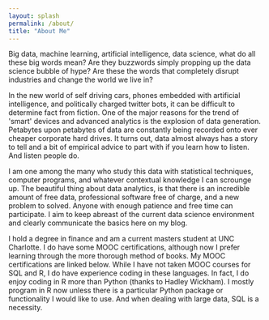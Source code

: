 ```yaml
---
layout: splash
permalink: /about/
title: "About Me"
---
```


Big data, machine learning, artificial intelligence, data science, what do all these big words mean? Are they buzzwords simply propping up the data science bubble of hype? Are these the words that completely disrupt industries and change the world we live in?

In the new world of self driving cars, phones embedded with artificial intelligence, and politically charged twitter bots, it can be difficult to determine fact from fiction. One of the major reasons for the trend of 'smart' devices and advanced analytics is the explosion of data generation. Petabytes upon petabytes of data are constantly being recorded onto ever cheaper corporate hard drives. It turns out, data almost always has a story to tell and a bit of empirical advice to part with if you learn how to listen. And listen people do.

I am one among the many who study this data with statistical techniques, computer programs, and whatever contextual knowledge I can scrounge up. The beautiful thing about data analytics, is that there is an incredible amount of free data, professional software free of charge, and a new problem to solved. Anyone with enough patience and free time can participate. I aim to keep abreast of the current data science environment and clearly communicate the basics here on my blog.

I hold a degree in finance and am a current masters student at UNC Charlotte. I do have some MOOC certifications, although now I prefer learning through the more thorough method of books. My MOOC certifications are linked below. While I have not taken MOOC courses for SQL and R, I do have experience coding in these languages. In fact, I do enjoy coding in R more than Python (thanks to Hadley Wickham). I mostly program in R now unless there is a particular Python package or functionality I would like to use. And when dealing with large data, SQL is a necessity.